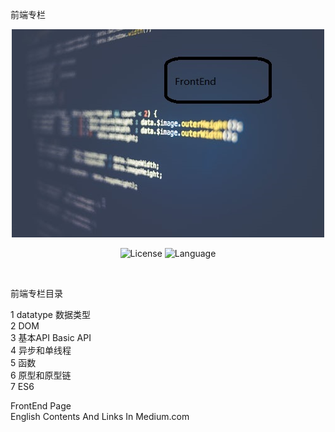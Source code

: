 前端专栏
 <div align="center">
 
 
 ![专栏封面](https://github.com/xubeng/FrontEnd/blob/master/专栏封面.jpg "专栏封面")


![License](https://img.shields.io/github/license/mashape/apistatus.svg "license")       ![Language](https://img.shields.io/github/languages/top/badges/shields.svg)

</div>
<br>

前端专栏目录
  
1 datatype 数据类型<br>
2 DOM <br>
3 基本API Basic API <br>
4 异步和单线程 <br>
5 函数 <br>
6 原型和原型链 <br>
7 ES6 <br>

FrontEnd Page<br>
English Contents And Links In Medium.com

